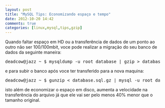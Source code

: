 ```yaml
---
layout: post
title: "MySQL Tips: Economizando espaço e tempo"
date: 2012-10-20 14:42
comments: true
categories: [linux,mysql,tips,gzip]
---
```


Quando faltar espaço em HD ou a transferência de dados de um ponto ao outro não ser 100/100mbit, voce pode realizar a migração do seu banco de dados da seguinte maneira:

<pre>
deadcow@jazz ~ $ mysqldump -u root database | gzip > database.sql.gz
</pre>
e para subir o banco após voce ter transferido para a nova maquina:
<pre>
deadcow@jazz ~ $ gunzip < database.sql.gz | mysql -u root database
</pre>
isto além de economizar o espaço em disco, aumenta a velocidade na transferência do arquivo já que ele vai ser pelo menos 40% menor que o tamanho original.
